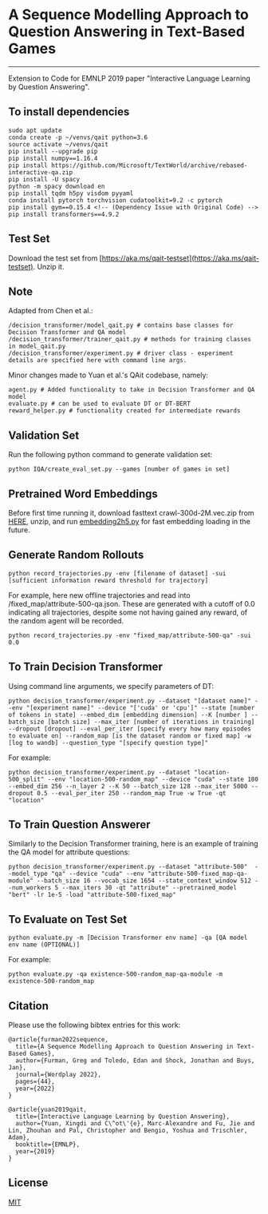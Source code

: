 # A Sequence Modelling Approach to Question Answering in Text-Based Games
--------------------------------------------------------------------------------
Extension to Code for EMNLP 2019 paper "Interactive Language Learning by Question Answering".

## To install dependencies
```
sudo apt update
conda create -p ~/venvs/qait python=3.6
source activate ~/venvs/qait
pip install --upgrade pip
pip install numpy==1.16.4
pip install https://github.com/Microsoft/TextWorld/archive/rebased-interactive-qa.zip
pip install -U spacy
python -m spacy download en
pip install tqdm h5py visdom pyyaml
conda install pytorch torchvision cudatoolkit=9.2 -c pytorch
pip install gym==0.15.4 <!-- (Dependency Issue with Original Code) -->
pip install transformers==4.9.2
```

## Test Set
Download the test set from [https://aka.ms/qait-testset](https://aka.ms/qait-testset). Unzip it.

## Note
Adapted from Chen et al.:
```
/decision_transformer/model_qait.py # contains base classes for Decision Transformer and QA model
/decision_transformer/trainer_qait.py # methods for training classes in model_qait.py
/decision_transformer/experiment.py # driver class - experiment details are specified here with command line args.
```

Minor changes made to Yuan et al.'s QAit codebase, namely:
```
agent.py # Added functionality to take in Decision Transformer and QA model
evaluate.py # can be used to evaluate DT or DT-BERT
reward_helper.py # functionality created for intermediate rewards
```

## Validation Set
Run the following python command to generate validation set:
```
python IQA/create_eval_set.py --games [number of games in set]
```

## Pretrained Word Embeddings
Before first time running it, download fasttext crawl-300d-2M.vec.zip from [HERE](https://fasttext.cc/docs/en/english-vectors.html), unzip, and run [embedding2h5.py](./embedding2h5.py) for fast embedding loading in the future.

## Generate Random Rollouts
```
python record_trajectories.py -env [filename of dataset] -sui [sufficient information reward threshold for trajectory]
```
For example, here new offline trajectories and read into /fixed_map/attribute-500-qa.json. These are generated with a cutoff of 0.0 indicating all trajectories, despite some not having gained any reward, of the random agent will be recorded.
```
python record_trajectories.py -env "fixed_map/attribute-500-qa" -sui 0.0
```

## To Train Decision Transformer
Using command line arguments, we specify parameters of DT:
```
python decision_transformer/experiment.py --dataset "[dataset name]" --env "[experiment name]" --device "['cuda' or 'cpu']" --state [number of tokens in state] --embed_dim [embedding dimension] --K [number ] --batch_size [batch size] --max_iter [number of iterations in training] --dropout [dropout] --eval_per_iter [specify every how many episodes to evaluate on] --random_map [is the dataset random or fixed map] -w [log to wandb] --question_type "[specify question type]"
```
For example:
```
python decision_transformer/experiment.py --dataset "location-500_split" --env "location-500-random_map" --device "cuda" --state 180 --embed_dim 256 --n_layer 2 --K 50 --batch_size 128 --max_iter 5000 --dropout 0.5 --eval_per_iter 250 --random_map True -w True -qt "location"
```

## To Train Question Answerer
Similarly to the Decision Transformer training, here is an example of training the QA model for attribute questions:
```
python decision_transformer/experiment.py --dataset "attribute-500"  --model_type "qa" --device "cuda" --env "attribute-500-fixed_map-qa-module" --batch_size 16 --vocab_size 1654 --state_context_window 512 --num_workers 5 --max_iters 30 -qt "attribute" --pretrained_model "bert" -lr 1e-5 -load "attribute-500-fixed_map"
```

## To Evaluate on Test Set
``` 
python evaluate.py -m [Decision Transformer env name] -qa [QA model env name (OPTIONAL)]
```
For example:
```
python evaluate.py -qa existence-500-random_map-qa-module -m existence-500-random_map
```

## Citation

Please use the following bibtex entries for this work:
```
@article{furman2022sequence,
  title={A Sequence Modelling Approach to Question Answering in Text-Based Games},
  author={Furman, Greg and Toledo, Edan and Shock, Jonathan and Buys, Jan},
  journal={Wordplay 2022},
  pages={44},
  year={2022}
}

@article{yuan2019qait,
  title={Interactive Language Learning by Question Answering},
  author={Yuan, Xingdi and C\^ot\'{e}, Marc-Alexandre and Fu, Jie and Lin, Zhouhan and Pal, Christopher and Bengio, Yoshua and Trischler, Adam},
  booktitle={EMNLP},
  year={2019}
}
```

## License

[MIT](./LICENSE)
